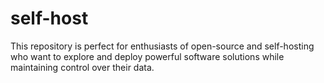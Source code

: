 # self-host
This repository is perfect for enthusiasts of open-source and self-hosting who want to explore and deploy powerful software solutions while maintaining control over their data.
